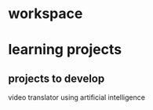 # workspace 
# learning projects

## projects to develop

video translator using artificial intelligence
